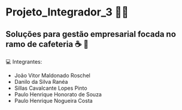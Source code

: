 # Projeto_Integrador_3 :technologist:

## Soluções para gestão empresarial focada no ramo de cafeteria :coffee: :doughnut:

:computer: Integrantes:
  - João Vitor Maldonado Roschel
  - Danilo da Silva Ranéa
  - Sillas Cavalcante Lopes Pinto
  - Paulo Henrique Honorato de Souza
  - Paulo Henrique Nogueira Costa
